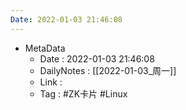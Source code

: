 ```yaml
---
Date: 2022-01-03 21:46:08
---
```

- MetaData
	- Date : 2022-01-03 21:46:08
	- DailyNotes : [[2022-01-03_周一]]
	- Link : 
	- Tag : #ZK卡片 #Linux 